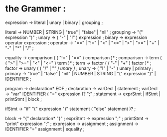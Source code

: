 # the Grammer :
expression    → literal
               | unary
               | binary
               | grouping ;

literal       → NUMBER | STRING | "true" | "false" | "nil" ;
grouping      → "(" expression ")" ;
unary         → ( "-" | "!" ) expression ;
binary        → expression operator expression ;
operator      → "==" | "!=" | "<" | "<="
               | ">" | ">="
               | "+"  | "-"  | "*" | "/" ;

equality       → comparison ( ( "!=" | "==" ) comparison )* ;
comparison     → term ( ( ">" | ">=" | "<" | "<=" ) term )* ;
term           → factor ( ( "-" | "+" ) factor )* ;
factor         → unary ( ( "/" | "*" ) unary )* ;
unary          → ( "!" | "-" ) unary
               | primary ;
primary        → "true" | "false" | "nil"
               | NUMBER | STRING
               | "(" expression ")"
               | IDENTIFIER ;

program        → declaration* EOF ;
declaration    → varDecl
               | statement ;
varDecl        → "var" IDENTIFIER ( "=" expression )? ";" ;
statement      → exprStmt
               | ifStmt
               | printStmt
               | block ;

ifStmt         → "if" "(" expression ")" statement
               ( "else" statement )? ;

block          → "{" declaration* "}" ;
exprStmt       → expression ";" ;
printStmt      → "print" expression ";" ;
expression     → assignment ;
assignment     → IDENTIFIER "=" assignment
               | equality ;
